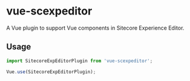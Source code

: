 # vue-scexpeditor
A Vue plugin to support Vue components in Sitecore Experience Editor.

## Usage
```javascript
import SitecoreExpEditorPlugin from 'vue-scexpeditor';

Vue.use(SitecoreExpEditorPlugin);
```
